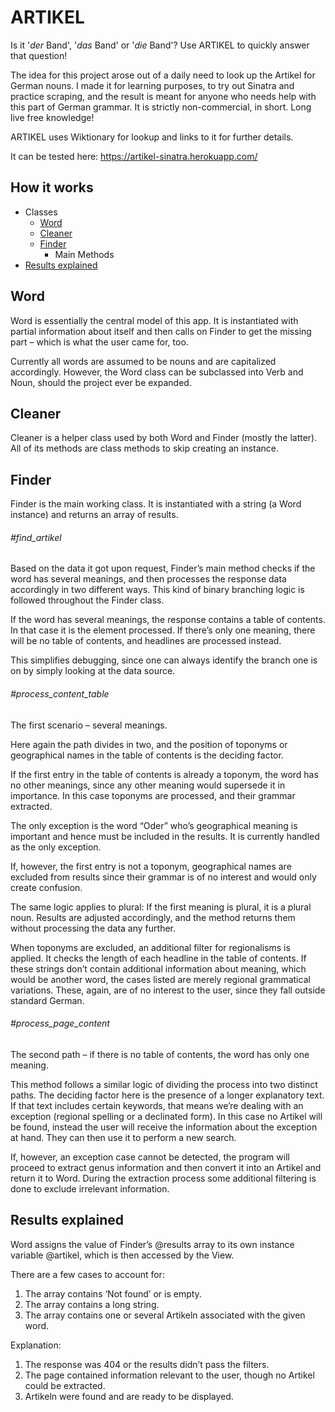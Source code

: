 # ARTIKEL

Is it '*der* Band', '*das* Band' or '*die* Band'? Use ARTIKEL to quickly answer that question!

The idea for this project arose out of a daily need to look up the Artikel for German nouns. I made it for learning purposes, to try out Sinatra and practice scraping, and the result is meant for anyone who needs help with this part of German grammar. It is strictly non-commercial, in short. Long live free knowledge!

ARTIKEL uses Wiktionary for lookup and links to it for further details. 

It can be tested here: https://artikel-sinatra.herokuapp.com/



## How it works

- Classes
  - [Word](https://github.com/ievaji/artikel-sinatra/blob/master/README.md#word)
  - [Cleaner](https://github.com/ievaji/artikel-sinatra/blob/master/README.md#cleaner)
  - [Finder](https://github.com/ievaji/artikel-sinatra/blob/master/README.md#finder)
    - Main Methods
- [Results explained](https://github.com/ievaji/artikel-sinatra/blob/master/README.md#results-explained)

## Word

Word is essentially the central model of this app. It is instantiated with partial information about itself and then calls on Finder to get the missing part – which is what the user came for, too.

Currently all words are assumed to be nouns and are capitalized accordingly. However, the Word class can be subclassed into Verb and Noun, should the project ever be expanded.


## Cleaner

Cleaner is a helper class used by both Word and Finder (mostly the latter). All of its methods are class methods to skip creating an instance.


## Finder

Finder is the main working class. It is instantiated with a string (a Word instance) and returns an array of results.

###### #find_artikel 
Based on the data it got upon request, Finder’s main method checks if the word has several meanings, and then processes the response data accordingly in two different ways. This kind of binary branching logic is followed throughout the Finder class.

If the word has several meanings, the response contains a table of contents. In that case it is the element processed. If there’s only one meaning, there will be no table of contents, and headlines are processed instead.

This simplifies debugging, since one can always identify the branch one is on by simply looking at the data source.

###### #process_content_table 
The first scenario – several meanings.

Here again the path divides in two, and the position of toponyms or geographical names in the table of contents is the deciding factor.

If the first entry in the table of contents is already a toponym, the word has no other meanings, since any other meaning would supersede it in importance. In this case toponyms are processed, and their grammar extracted.

The only exception is the word “Oder” who’s geographical meaning is important and hence must be included in the results. It is currently handled as the only exception.

If, however, the first entry is not a toponym, geographical names are excluded from results since their grammar is of no interest and would only create confusion.

The same logic applies to plural: If the first meaning is plural, it is a plural noun. Results are adjusted accordingly, and the method returns them without processing the data any further.

When toponyms are excluded, an additional filter for regionalisms is applied. It checks the length of each headline in the table of contents. If these strings don’t contain additional information about meaning, which would be another word, the cases listed are merely regional grammatical variations. These, again, are of no interest to the user, since they fall outside standard German.

###### #process_page_content
The second path – if there is no table of contents, the word has only one meaning.

This method follows a similar logic of dividing the process into two distinct paths. The deciding factor here is the presence of a longer explanatory text. If that text includes certain keywords, that means we’re dealing with an exception (regional spelling or a declinated form). In this case no Artikel will be found, instead the user will receive the information about the exception at hand. They can then use it to perform a new search.

If, however, an exception case cannot be detected, the program will proceed to extract genus information and then convert it into an Artikel and return it to Word. During the extraction process some additional filtering is done to exclude irrelevant information.

## Results explained

Word assigns the value of Finder’s @results array to its own instance variable @artikel, which is then accessed by the View.

There are a few cases to account for:
1)	The array contains ‘Not found’ or is empty.
2)	The array contains a long string.
3)	The array contains one or several Artikeln associated with the given word.

Explanation:
1)	The response was 404 or the results didn’t pass the filters.
2)	The page contained information relevant to the user, though no Artikel could be extracted.
3)	Artikeln were found and are ready to be displayed.
